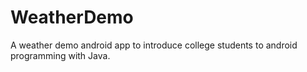 # WeatherDemo
 A weather demo android app to introduce college students to android programming with Java.
